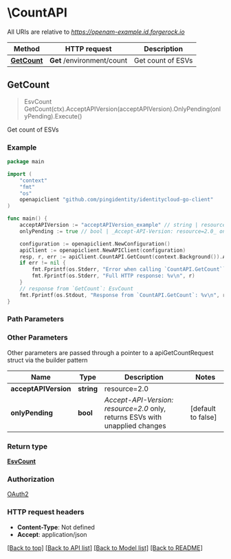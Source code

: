 # \CountAPI

All URIs are relative to *https://openam-example.id.forgerock.io*

Method | HTTP request | Description
------------- | ------------- | -------------
[**GetCount**](CountAPI.md#GetCount) | **Get** /environment/count | Get count of ESVs



## GetCount

> EsvCount GetCount(ctx).AcceptAPIVersion(acceptAPIVersion).OnlyPending(onlyPending).Execute()

Get count of ESVs



### Example

```go
package main

import (
    "context"
    "fmt"
    "os"
    openapiclient "github.com/pingidentity/identitycloud-go-client"
)

func main() {
    acceptAPIVersion := "acceptAPIVersion_example" // string | resource=2.0 (optional)
    onlyPending := true // bool | _Accept-API-Version: resource=2.0_ only, returns ESVs with unapplied changes (optional) (default to false)

    configuration := openapiclient.NewConfiguration()
    apiClient := openapiclient.NewAPIClient(configuration)
    resp, r, err := apiClient.CountAPI.GetCount(context.Background()).AcceptAPIVersion(acceptAPIVersion).OnlyPending(onlyPending).Execute()
    if err != nil {
        fmt.Fprintf(os.Stderr, "Error when calling `CountAPI.GetCount``: %v\n", err)
        fmt.Fprintf(os.Stderr, "Full HTTP response: %v\n", r)
    }
    // response from `GetCount`: EsvCount
    fmt.Fprintf(os.Stdout, "Response from `CountAPI.GetCount`: %v\n", resp)
}
```

### Path Parameters



### Other Parameters

Other parameters are passed through a pointer to a apiGetCountRequest struct via the builder pattern


Name | Type | Description  | Notes
------------- | ------------- | ------------- | -------------
 **acceptAPIVersion** | **string** | resource&#x3D;2.0 | 
 **onlyPending** | **bool** | _Accept-API-Version: resource&#x3D;2.0_ only, returns ESVs with unapplied changes | [default to false]

### Return type

[**EsvCount**](EsvCount.md)

### Authorization

[OAuth2](../README.md#OAuth2)

### HTTP request headers

- **Content-Type**: Not defined
- **Accept**: application/json

[[Back to top]](#) [[Back to API list]](../README.md#documentation-for-api-endpoints)
[[Back to Model list]](../README.md#documentation-for-models)
[[Back to README]](../README.md)

